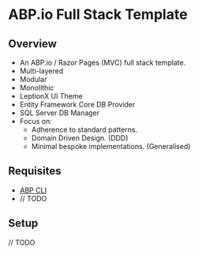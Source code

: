 # ABP.io Full Stack Template

## Overview
* An ABP.io / Razor Pages (MVC) full stack template.
* Multi-layered 
* Modular 
* Monolithic
* LeptionX UI Theme
* Entity Framework Core DB Provider
* SQL Server DB Manager
* Focus on:
    * Adherence to standard patterns.
    * Domain Driven Design. (DDD)
    * Minimal bespoke implementations. (Generalised)

## Requisites
* [ABP CLI](https://abp.io/get-starteds)
* // TODO

## Setup

// TODO

